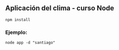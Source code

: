 ## Aplicación del clima - curso Node

```
npm install
```

### Ejemplo:
```
node app -d "santiago"
```